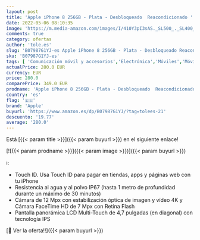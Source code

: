 ```yaml
---
layout: post
title: 'Apple iPhone 8 256GB - Plata - Desbloqueado  Reacondicionado '
date: 2022-05-06 08:10:35
image: 'https://m.media-amazon.com/images/I/410Y3pI3sAS._SL500_._SL400_.jpg'
comments: true
category: ofertas
author: 'tole.es'
slug: 'B07987G1YJ-es Apple iPhone 8 256GB - Plata - Desbloqueado Reacondicionado'
sku: 'B07987G1YJ-es'
tags: [ 'Comunicación móvil y accesorios','Electrónica','Móviles','Móviles y smartphones libres','apple','iphone','🇪🇸', ]
actualPrice: 280.0 EUR
currency: EUR
price: 280.0
comparePrice: 349.0 EUR
prodname: 'Apple iPhone 8 256GB - Plata - Desbloqueado  Reacondicionado '
country: 'es'
flag: '🇪🇸'
brand: 'Apple'
buyurl: 'https://www.amazon.es/dp/B07987G1YJ/?tag=tolees-21'
descuento: '19.77'
average: '280.0'
---
```


Está [{{< param title >}}]({{< param buyurl >}}) en el siguiente enlace!

[![{{< param prodname >}}]({{< param image >}})]({{< param buyurl >}})

ℹ️:

- Touch ID. Usa Touch ID para pagar en tiendas, apps y páginas web con tu iPhone
- Resistencia al agua y al polvo IP67 (hasta 1 metro de profundidad durante un máximo de 30 minutos)
- Cámara de 12 Mpx con estabilización óptica de imagen y vídeo 4K y Cámara FaceTime HD de 7 Mpx con Retina Flash
- Pantalla panorámica LCD Multi-Touch de 4,7 pulgadas (en diagonal) con tecnología IPS

[🛒 Ver la oferta!!]({{< param buyurl >}})
